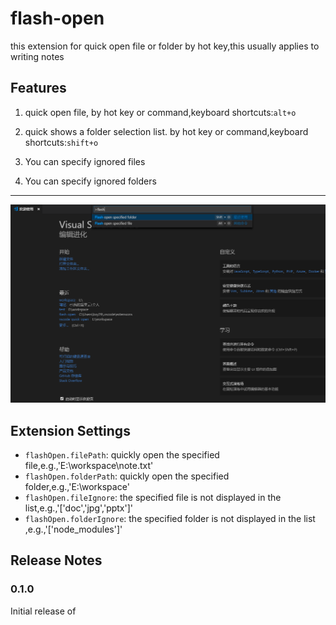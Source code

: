 # flash-open

this extension for quick open file or folder by hot key,this usually applies to writing notes

## Features

1. quick open file, by hot key or command,keyboard shortcuts:`alt+o`
	
1. quick shows a folder selection list. by hot key or command,keyboard shortcuts:`shift+o`
	
1. You can specify ignored files
    
1. You can specify ignored folders

-----------------------------------

![](https://github.com/baixiaoyu2997/Flash-Open/blob/v0.1.0/image/f1.png?raw=true)

## Extension Settings

* `flashOpen.filePath`: quickly open the specified file,e.g.,'E:\workspace\note.txt'
* `flashOpen.folderPath`: quickly open the specified folder,e.g.,'E:\workspace'
* `flashOpen.fileIgnore`: the specified file is not displayed in the list,e.g.,'['doc','jpg','pptx']'
* `flashOpen.folderIgnore`: the specified folder is not displayed in the list ,e.g.,'['node_modules']'

## Release Notes

### 0.1.0

Initial release of
